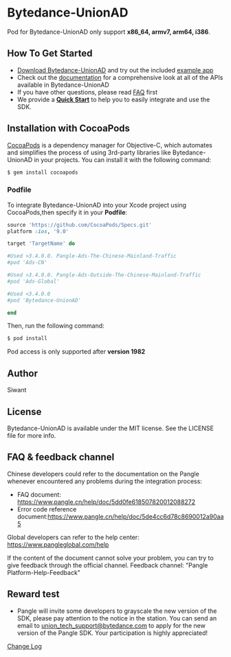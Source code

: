 # Bytedance-UnionAD

Pod for Bytedance-UnionAD only support **x86_64, armv7, arm64, i386**.

## How To Get Started

+ [Download Bytedance-UnionAD](https://github.com/bytedance/Bytedance-UnionAD/tree/master) and try out the included [example app](https://github.com/bytedance/Bytedance-UnionAD/tree/master/Demo)
+ Check out the [documentation](https://www.pangle.cn/help/doc/5fc4f25f7b550100157c01d0) for a comprehensive look at all of the APIs available in Bytedance-UnionAD
+ If you have other questions, please read [FAQ](https://www.pangle.cn/help/doc/5dd0fe618507820012088272) first
+ We provide a [**Quick Start**](https://github.com/bytedance/Bytedance-UnionAD/tree/master/Demo/PangleQuickStartDemo) to help you to easily integrate and use the SDK.

## Installation with CocoaPods

[CocoaPods](https://cocoapods.org) is a dependency manager for Objective-C, which automates and simplifies the process of using 3rd-party libraries like Bytedance-UnionAD in your projects. You can install it with the following command:
```ruby
$ gem install cocoapods
```

### Podfile

To integrate Bytedance-UnionAD into your Xcode project using CocoaPods,then specify it in your **Podfile**:
```ruby
source 'https://github.com/CocoaPods/Specs.git'
platform :ios, '9.0'

target 'TargetName' do

#Used >3.4.0.0. Pangle-Ads-The-Chinese-Mainland-Traffic
#pod 'Ads-CN'

#Used >3.4.0.0. Pangle-Ads-Outside-The-Chinese-Mainland-Traffic
#pod 'Ads-Global'

#Used <3.4.0.0
#pod 'Bytedance-UnionAD'

end
```
Then, run the following command:
```ruby
$ pod install
```

Pod access is only supported after **version 1982**


## Author

Siwant

## License

Bytedance-UnionAD is available under the MIT license. See the LICENSE file for more info.

## FAQ & feedback channel
Chinese developers could refer to the documentation on the Pangle whenever encountered any problems during the integration process:
- FAQ document:  https://www.pangle.cn/help/doc/5dd0fe618507820012088272
- Error code reference document:https://www.pangle.cn/help/doc/5de4cc6d78c8690012a90aa5


Global developers can refer to the help center: https://www.pangleglobal.com/help

If the content of the document cannot solve your problem, you can try to give feedback through the official channel. Feedback channel: "Pangle Platform-Help-Feedback"

## Reward test
- Pangle will invite some developers to grayscale the new version of the SDK, please pay attention to the notice in the station. You can send an email to union_tech_support@bytedance.com to apply for the new version of the Pangle SDK. Your participation is highly appreciated!


[Change Log](https://www.pangle.cn/help/doc/5fbdb6811ee5c2001d3f0ca5)
